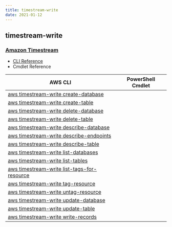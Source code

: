 ```yaml
---
title: timestream-write
date: 2021-01-12
---
```


## timestream-write

### [Amazon Timestream](https://aws.amazon.com/timestream/)

* [CLI Reference](https://docs.aws.amazon.com/cli/latest/reference/timestream-write/index.html)
* Cmdlet Reference

|AWS CLI|PowerShell Cmdlet|
|----|----|
|[aws timestream-write create-database](https://docs.aws.amazon.com/cli/latest/reference/timestream-write/create-database.html)||
|[aws timestream-write create-table](https://docs.aws.amazon.com/cli/latest/reference/timestream-write/create-table.html)||
|[aws timestream-write delete-database](https://docs.aws.amazon.com/cli/latest/reference/timestream-write/delete-database.html)||
|[aws timestream-write delete-table](https://docs.aws.amazon.com/cli/latest/reference/timestream-write/delete-table.html)||
|[aws timestream-write describe-database](https://docs.aws.amazon.com/cli/latest/reference/timestream-write/describe-database.html)||
|[aws timestream-write describe-endpoints](https://docs.aws.amazon.com/cli/latest/reference/timestream-write/describe-endpoints.html)||
|[aws timestream-write describe-table](https://docs.aws.amazon.com/cli/latest/reference/timestream-write/describe-table.html)||
|[aws timestream-write list-databases](https://docs.aws.amazon.com/cli/latest/reference/timestream-write/list-databases.html)||
|[aws timestream-write list-tables](https://docs.aws.amazon.com/cli/latest/reference/timestream-write/list-tables.html)||
|[aws timestream-write list-tags-for-resource](https://docs.aws.amazon.com/cli/latest/reference/timestream-write/list-tags-for-resource.html)||
|[aws timestream-write tag-resource](https://docs.aws.amazon.com/cli/latest/reference/timestream-write/tag-resource.html)||
|[aws timestream-write untag-resource](https://docs.aws.amazon.com/cli/latest/reference/timestream-write/untag-resource.html)||
|[aws timestream-write update-database](https://docs.aws.amazon.com/cli/latest/reference/timestream-write/update-database.html)||
|[aws timestream-write update-table](https://docs.aws.amazon.com/cli/latest/reference/timestream-write/update-table.html)||
|[aws timestream-write write-records](https://docs.aws.amazon.com/cli/latest/reference/timestream-write/write-records.html)||

